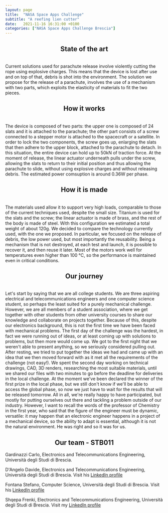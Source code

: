 ```yaml
---
layout: page
title:  "NASA Space Apps Challenge"
subtitle: "A reefing lien cutter"
date:   2021-11-16 16:31:00 +0100
categories: ["NASA Space Apps Challenge Brescia"]
---
```


<h2 align="center"> State of the art </h2>
</br>
Current solutions used for parachute release involve violently cutting the rope using explosive charges. This means that the device is lost after use and on top of that, debris is shot into the environment. The solution we propose for the release of a parachute, involves the use of a mechanism with two parts, which exploits the elasticity of materials to fit the two pieces.
</br>

<h2 align="center"> How it works </h2>
</br>
The device is composed of two parts: the upper one is composed of 24 slats and it is attached to the parachute; the other part consists of a screw connected to a stepper motor is attached to the spacecraft or a satellite.
In order to lock the two components, the screw goes up, enlarging the slats that then adhere to the upper block, attached to the parachute to detach. In this situation, the entire device can hold up to 50kN of traction force.
At the moment of release, the linear actuator underneath pulls under the screw, allowing the slats to return to their initial position and thus allowing the parachute to slide, without using explosive charges and without releasing debris. The estimated power comsuption is around 0.36W per phase.
</br>

<h2 align="center"> How it is made </h2>
</br>
The materials used allow it to support very high loads, comparable to those of the current techniques used, despite the small size. Titanium is used for the slats and the screw; the linear actuator is made of brass, and the rest of the body is made of steel. With this configuration we estimated a total weight of about 120g.
We decided to compare the technology currently used, with the one we proposed. In particular, we focused on the release of debris, the low power used, but most importantly the reusability. Being a mechanism that is not destroyed, at each test and launch, it is possible to recover it, and then reuse it later. 
Most of the motors work well for temperatures even higher than 100 °C, so the performance is maintained even in critical conditions.
</br>

<h2 align="center"> Our journey </h2>
</br>
Let's start by saying that we are all college students. We are three aspiring electrical and telecommunications engineers and one computer science student, so perhaps the least suited for a purely mechanical challenge. However, we are all members of a student association, where we get together with other students from other university courses to share our knowledge and collaborate on projects together. Because of this, despite our electronics background, this is not the first time we have been faced with mechanical problems. The first day of the challenge was the hardest, in fact we were running out of ideas, or at least coming up with solutions to problems, but then more would come up. We got to the first night that we weren't able to present anything, so we seriously considered pulling out. After resting, we tried to put together the ideas we had and came up with an idea that we then moved forward with as it met all the requirements of the challenge (not easy!). We spent the second day working on technical drawings, CAD, 3D renders, researching the most suitable materials, until we shared our files with two minutes to go before the deadline for deliveries in the local challenge. At the moment we've been declared the winner of the first prize in the local phase, but we still don't know if we'll be able to access the global phase, so now we just have to wait for the results that will be released tomorrow. All in all, we're really happy to have participated, but mostly for putting ourselves out there and tackling a problem outside of our industry. However, I want to recall the words of the professor of Chemistry in the first year, who said that the figure of the engineer must be dynamic, versatile: it may happen that an electronic engineer happens in a project of a mechanical device, so the ability to adapt is essential, although it is not the natural environment. He was right and so it was for us.
</br>

<h2 align="center"> Our team - STB011 </h2>

Gardinazzi Carlo, Electronics and Telecommunications Engineering, Università degli Studi di Brescia. 

D'Angelo Davide, Electronics and Telecommunications Engineering, Università degli Studi di Brescia. Visit his [LinkedIn profile](https://www.linkedin.com/in/d-dangelo/)

Fontana Stefano, Computer Science, Università degli Studi di Brescia. Visit his [LinkedIn profile](https://www.linkedin.com/in/fontana-stefano/)

Shqepa Frenki,  Electronics and Telecommunications Engineering, Università degli Studi di Brescia. Visit my [LinkedIn profile](https://www.linkedin.com/in/frenkishqepa/)

</br>



